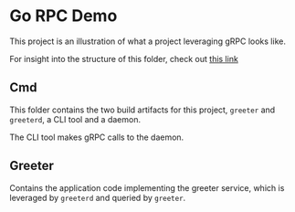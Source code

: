# Go RPC Demo

This project is an illustration of what a project leveraging gRPC looks like.

For insight into the structure of this folder, check out [this link](https://www.ardanlabs.com/blog/2017/02/package-oriented-design.html)

## Cmd

This folder contains the two build artifacts for this project, `greeter` and `greeterd`, a CLI tool and a daemon.

The CLI tool makes gRPC calls to the daemon.

## Greeter

Contains the application code implementing the greeter service, which is leveraged by `greeterd` and queried by `greeter`.
